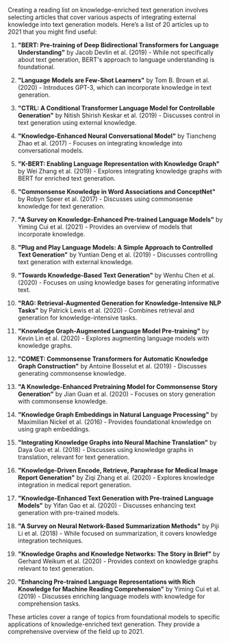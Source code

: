 Creating a reading list on knowledge-enriched text generation involves selecting articles that cover various aspects of integrating external knowledge into text generation models. Here’s a list of 20 articles up to 2021 that you might find useful:

1. **"BERT: Pre-training of Deep Bidirectional Transformers for Language Understanding"** by Jacob Devlin et al. (2019) - While not specifically about text generation, BERT's approach to language understanding is foundational.

2. **"Language Models are Few-Shot Learners"** by Tom B. Brown et al. (2020) - Introduces GPT-3, which can incorporate knowledge in text generation.

3. **"CTRL: A Conditional Transformer Language Model for Controllable Generation"** by Nitish Shirish Keskar et al. (2019) - Discusses control in text generation using external knowledge.

4. **"Knowledge-Enhanced Neural Conversational Model"** by Tiancheng Zhao et al. (2017) - Focuses on integrating knowledge into conversational models.

5. **"K-BERT: Enabling Language Representation with Knowledge Graph"** by Wei Zhang et al. (2019) - Explores integrating knowledge graphs with BERT for enriched text generation.

6. **"Commonsense Knowledge in Word Associations and ConceptNet"** by Robyn Speer et al. (2017) - Discusses using commonsense knowledge for text generation.

7. **"A Survey on Knowledge-Enhanced Pre-trained Language Models"** by Yiming Cui et al. (2021) - Provides an overview of models that incorporate knowledge.

8. **"Plug and Play Language Models: A Simple Approach to Controlled Text Generation"** by Yuntian Deng et al. (2019) - Discusses controlling text generation with external knowledge.

9. **"Towards Knowledge-Based Text Generation"** by Wenhu Chen et al. (2020) - Focuses on using knowledge bases for generating informative text.

10. **"RAG: Retrieval-Augmented Generation for Knowledge-Intensive NLP Tasks"** by Patrick Lewis et al. (2020) - Combines retrieval and generation for knowledge-intensive tasks.

11. **"Knowledge Graph-Augmented Language Model Pre-training"** by Kevin Lin et al. (2020) - Explores augmenting language models with knowledge graphs.

12. **"COMET: Commonsense Transformers for Automatic Knowledge Graph Construction"** by Antoine Bosselut et al. (2019) - Discusses generating commonsense knowledge.

13. **"A Knowledge-Enhanced Pretraining Model for Commonsense Story Generation"** by Jian Guan et al. (2020) - Focuses on story generation with commonsense knowledge.

14. **"Knowledge Graph Embeddings in Natural Language Processing"** by Maximilian Nickel et al. (2016) - Provides foundational knowledge on using graph embeddings.

15. **"Integrating Knowledge Graphs into Neural Machine Translation"** by Daya Guo et al. (2018) - Discusses using knowledge graphs in translation, relevant for text generation.

16. **"Knowledge-Driven Encode, Retrieve, Paraphrase for Medical Image Report Generation"** by Ziqi Zhang et al. (2020) - Explores knowledge integration in medical report generation.

17. **"Knowledge-Enhanced Text Generation with Pre-trained Language Models"** by Yifan Gao et al. (2020) - Discusses enhancing text generation with pre-trained models.

18. **"A Survey on Neural Network-Based Summarization Methods"** by Piji Li et al. (2018) - While focused on summarization, it covers knowledge integration techniques.

19. **"Knowledge Graphs and Knowledge Networks: The Story in Brief"** by Gerhard Weikum et al. (2020) - Provides context on knowledge graphs relevant to text generation.

20. **"Enhancing Pre-trained Language Representations with Rich Knowledge for Machine Reading Comprehension"** by Yiming Cui et al. (2019) - Discusses enriching language models with knowledge for comprehension tasks.

These articles cover a range of topics from foundational models to specific applications of knowledge-enriched text generation. They provide a comprehensive overview of the field up to 2021.